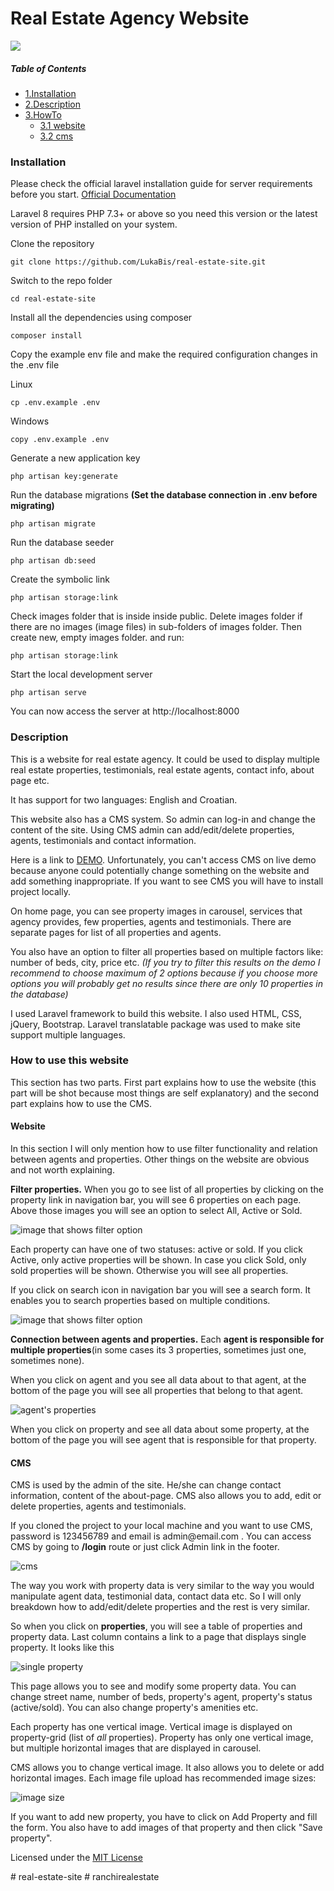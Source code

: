 <h1>Real Estate Agency Website</h1>
<img src="https://img.shields.io/badge/License-MIT-blue.svg" />

##### Table of Contents  
- [1.Installation](#instalation)  
- [2.Description](#description)
- [3.HowTo](#HowTo)
  * [3.1 website](#website)
  * [3.2 cms](#cms)

<a name="instalation"/>
<h3>Installation</h3>

<p>Please check the official laravel installation guide for server requirements before you start. <a href="https://laravel.com/docs/8.x/installation">Official Documentation</a></p>

<p>Laravel 8 requires PHP 7.3+ or above so you need this version or the latest version of PHP installed on your system.</p>

<p>Clone the repository</p>

```
git clone https://github.com/LukaBis/real-estate-site.git
```
<p>Switch to the repo folder</p>

```
cd real-estate-site
```

<p>Install all the dependencies using composer</p>

```
composer install
```

<p>Copy the example env file and make the required configuration changes in the .env file</p>

<p>Linux</p>

```
cp .env.example .env
```
<p>Windows</p>

```
copy .env.example .env
```

<p>Generate a new application key</p>

```
php artisan key:generate
```

<p>Run the database migrations <b>(Set the database connection in .env before migrating)</b></p>

```
php artisan migrate
```

<p>Run the database seeder</p>

```
php artisan db:seed
```

<p>Create the symbolic link</p>

```
php artisan storage:link
```

<p>Check images folder that is inside inside public. Delete images folder if there are no images (image files) in sub-folders of images folder. Then create new, empty images folder. and run:</p>

```
php artisan storage:link
```

<p>Start the local development server</p>

```
php artisan serve
```

<p>You can now access the server at http://localhost:8000</p>

<a name="description"/>
<h3>Description</h3>

<p>This is a website for real estate agency. It could be used to display multiple
real estate properties, testimonials, real estate agents, contact info, about page etc.</p>

<p>It has support for two languages: English and Croatian.</p>

<p>This website also has a CMS system. So admin can log-in and change the content of the site. Using CMS admin can add/edit/delete properties, agents, testimonials and contact information.</p>

<p>Here is a link to <a href="http://real-estate-site.lukabiskupic.com">DEMO</a>. Unfortunately, you can't access CMS on live demo because anyone could potentially change something on the website and add something inappropriate. If you want to see CMS you will have to install project locally.</p>

<p>On home page, you can see property images in carousel, services that agency provides, few properties, agents and testimonials. There are separate pages for list of all properties and agents.</p>

<p>You also have an option to filter all properties based on multiple factors like: number of beds, city, price etc. <i>(If you try to filter this results on the demo I recommend to choose maximum of 2 options because if you choose more options you will probably get no results since there are only 10 properties in the database)</i></p>

<p>I used Laravel framework to build this website. I also used HTML, CSS, jQuery, Bootstrap. Laravel translatable package was used to make site support multiple languages.</p>

<a name="HowTo"></a>
<h3>How to use this website</h3>

<p>This section has two parts. First part explains how to use the website (this part will be shot because most things are self explanatory) and the second part explains how to use the CMS.</p>

<a name="website"></a>
<h4>Website</h4>

<p>In this section I will only mention how to use filter functionality and relation between agents and properties. Other things on the website are obvious and not worth explaining.</p>

<p><b>Filter properties.</b> When you go to see list of all properties by clicking on the property link in navigation bar, you will see 6 properties on each page. Above those images you will see an option to select All, Active or Sold.</p>

![image that shows filter option](https://github.com/LukaBis/ReadmeImages/blob/main/SmallFilterCircle.png?raw=true)

<p>Each property can have one of two statuses: active or sold. If you click Active, only active properties will be shown. In case you click Sold, only sold properties will be shown. Otherwise you will see all properties.</p>

<p>If you click on search icon in navigation bar you will see a search form. It enables you to search properties based on multiple conditions.</p>

![image that shows filter option](https://github.com/LukaBis/ReadmeImages/blob/main/filter.png?raw=true)

<p><b>Connection between agents and properties.</b> Each <b>agent is responsible for multiple properties</b>(in some cases its 3 properties, sometimes just one, sometimes none).</p>

<p>When you click on agent and you see all data about to that agent, at the bottom of the page you will see all properties that belong to that agent.</p>

![agent's properties](https://github.com/LukaBis/ReadmeImages/blob/main/agents_properties.png?raw=true)

<p>When you click on property and see all data about some property, at the bottom of the page you will see agent that is responsible for that property.</p>

<a name="cms"></a>
<h4>CMS</h4>

<p>CMS is used by the admin of the site. He/she can change contact information, content of the about-page. CMS also allows you to add, edit or delete properties, agents and testimonials.</p>

<p>If you cloned the project to your local machine and you want to use CMS, password is 123456789 and email is admin@email.com . You can access CMS by going to <b>/login</b> route or just click Admin link in the footer.</p>

![cms](https://github.com/LukaBis/ReadmeImages/blob/main/cms.png?raw=true)

<p>The way you work with property data is very similar to the way you would manipulate agent data, testimonial data, contact data etc. So I will only breakdown how to add/edit/delete properties and the rest is very similar.</p>

<p>So when you click on <b>properties</b>, you will see a table of properties and property data. Last column contains a link to a page that displays single property. It looks like this</p>

![single property](https://github.com/LukaBis/ReadmeImages/blob/main/single.png?raw=true)

<p>This page allows you to see and modify some property data. You can change street name, number of beds, property's agent, property's status (active/sold). You can also change property's amenities etc.</p>

<p>Each property has one vertical image. Vertical image is displayed on property-grid (list of <i>all</i> properties). Property has only one vertical image, but multiple horizontal images that are displayed in carousel.</p>

<p>CMS allows you to change vertical image. It also allows you to delete or add horizontal images. Each image file upload has recommended image sizes:</p>

![image size](https://github.com/LukaBis/ReadmeImages/blob/main/imagesizeCircuit.png?raw=true)

<p>If you want to add new property, you have to click on Add Property and fill the form. You also have to add images of that property and then click "Save property".</p>

<p>Licensed under the <a href="https://github.com/LukaBis/real-estate-site/blob/main/LICENSE">MIT License</a></p>
#   r e a l - e s t a t e - s i t e  
 #   r a n c h i r e a l e s t a t e  
 
